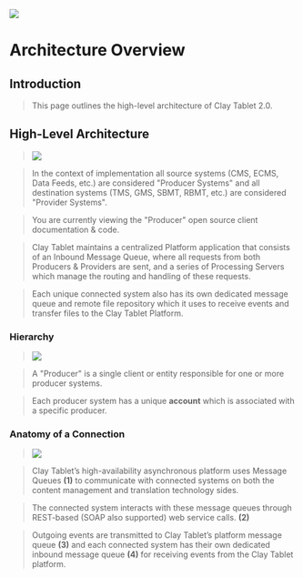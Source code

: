 [![](http://farm3.static.flickr.com/2391/2037232863_f21b1d90b1.jpg)](http://www.flickr.com/photos/rycoleman/2037232863/)

# Architecture Overview #

## Introduction ##

> This page outlines the high-level architecture of Clay Tablet 2.0.

## High-Level Architecture ##

> [![](http://farm3.static.flickr.com/2307/2037930856_3c07191100_o.jpg)](http://www.flickr.com/photos/rycoleman/2037930856/)

> In the context of implementation all source systems (CMS, ECMS, Data Feeds, etc.) are considered "Producer Systems" and all destination systems (TMS, GMS, SBMT, RBMT, etc.) are considered "Provider Systems".

> You are currently viewing the "Producer" open source client documentation & code.

> Clay Tablet maintains a centralized Platform application that consists of an Inbound Message Queue, where all requests from both Producers & Providers are sent, and a series of Processing Servers which manage the routing and handling of these requests.

> Each unique connected system also has its own dedicated message queue and remote file repository which it uses to receive events and transfer files to the Clay Tablet Platform.

### Hierarchy ###

> [![](http://farm3.static.flickr.com/2283/2037982168_95f921c5b4_o.jpg)](http://www.flickr.com/photos/rycoleman/2037982168/)

> A "Producer" is a single client or entity responsible for one or more producer systems.

> Each producer system has a unique **account** which is associated with a specific producer.

### Anatomy of a Connection ###

> [![](http://farm3.static.flickr.com/2385/2037204769_29d6a48e6f_o.jpg)](http://www.flickr.com/photos/rycoleman/2037204769/)

> Clay Tablet’s high-availability asynchronous platform uses Message Queues **(1)** to communicate with connected systems on both the content management and translation technology sides.

> The connected system interacts with these message queues through REST-based (SOAP also supported) web service calls. **(2)**

> Outgoing events are transmitted to Clay Tablet’s platform message queue **(3)** and each connected system has their own dedicated inbound message queue **(4)** for receiving events from the Clay Tablet platform.
